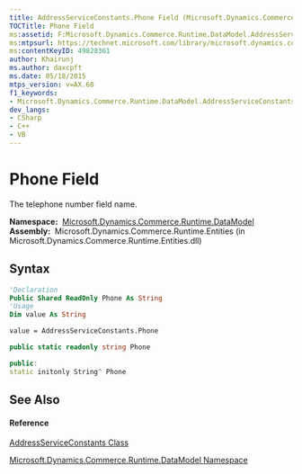 ```yaml
---
title: AddressServiceConstants.Phone Field (Microsoft.Dynamics.Commerce.Runtime.DataModel)
TOCTitle: Phone Field
ms:assetid: F:Microsoft.Dynamics.Commerce.Runtime.DataModel.AddressServiceConstants.Phone
ms:mtpsurl: https://technet.microsoft.com/library/microsoft.dynamics.commerce.runtime.datamodel.addressserviceconstants.phone(v=AX.60)
ms:contentKeyID: 49828361
author: Khairunj
ms.author: daxcpft
ms.date: 05/18/2015
mtps_version: v=AX.60
f1_keywords:
- Microsoft.Dynamics.Commerce.Runtime.DataModel.AddressServiceConstants.Phone
dev_langs:
- CSharp
- C++
- VB
---
```


# Phone Field

The telephone number field name.

**Namespace:**  [Microsoft.Dynamics.Commerce.Runtime.DataModel](microsoft-dynamics-commerce-runtime-datamodel-namespace.md)  
**Assembly:**  Microsoft.Dynamics.Commerce.Runtime.Entities (in Microsoft.Dynamics.Commerce.Runtime.Entities.dll)

## Syntax

``` vb
'Declaration
Public Shared ReadOnly Phone As String
'Usage
Dim value As String

value = AddressServiceConstants.Phone
```

``` csharp
public static readonly string Phone
```

``` c++
public:
static initonly String^ Phone
```

## See Also

#### Reference

[AddressServiceConstants Class](addressserviceconstants-class-microsoft-dynamics-commerce-runtime-datamodel.md)

[Microsoft.Dynamics.Commerce.Runtime.DataModel Namespace](microsoft-dynamics-commerce-runtime-datamodel-namespace.md)

